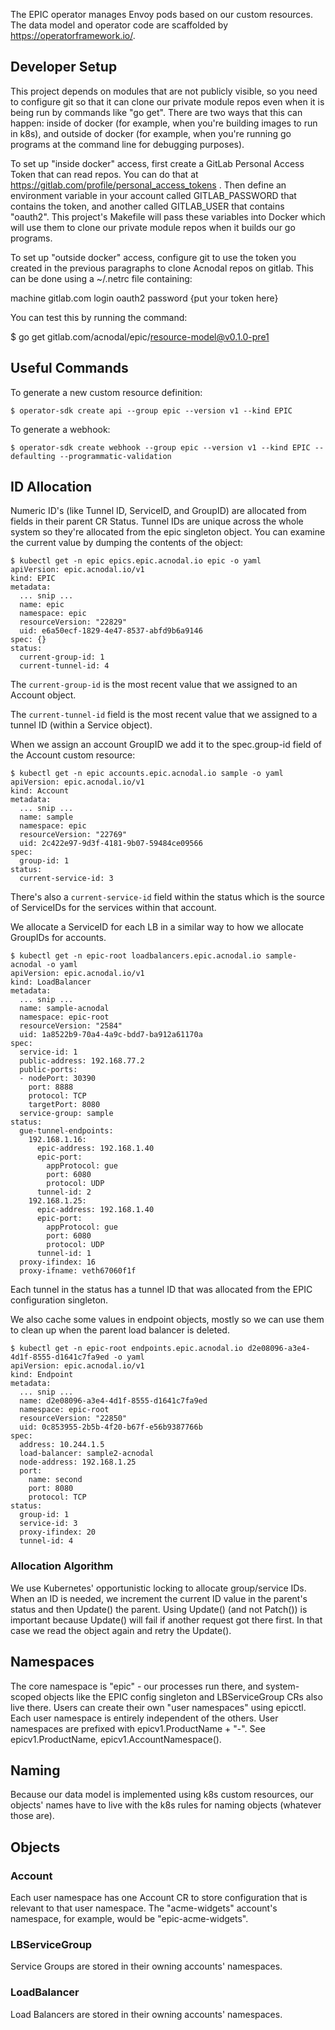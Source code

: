 The EPIC operator manages Envoy pods based on our custom resources. The
data model and operator code are scaffolded by
https://operatorframework.io/.

## Developer Setup

This project depends on modules that are not publicly visible, so you
need to configure git so that it can clone our private module repos
even when it is being run by commands like "go get". There are two
ways that this can happen: inside of docker (for example, when you're
building images to run in k8s), and outside of docker (for example,
when you're running go programs at the command line for debugging
purposes).

To set up "inside docker" access, first create a GitLab Personal
Access Token that can read repos. You can do that at
https://gitlab.com/profile/personal_access_tokens . Then define an
environment variable in your account called GITLAB_PASSWORD that
contains the token, and another called GITLAB_USER that contains
"oauth2". This project's Makefile will pass these variables into
Docker which will use them to clone our private module repos when it
builds our go programs.

To set up "outside docker" access, configure git to use the token you
created in the previous paragraphs to clone Acnodal repos on
gitlab. This can be done using a ~/.netrc file containing:

 machine gitlab.com login oauth2 password {put your token here}

You can test this by running the command:

 $ go get gitlab.com/acnodal/epic/resource-model@v0.1.0-pre1

## Useful Commands

To generate a new custom resource definition:
```
$ operator-sdk create api --group epic --version v1 --kind EPIC
```

To generate a webhook:
```
$ operator-sdk create webhook --group epic --version v1 --kind EPIC --defaulting --programmatic-validation
```

## ID Allocation

Numeric ID's (like Tunnel ID, ServiceID, and GroupID) are allocated
from fields in their parent CR Status. Tunnel IDs are unique across
the whole system so they're allocated from the epic singleton
object. You can examine the current value by dumping the contents of
the object:

```
$ kubectl get -n epic epics.epic.acnodal.io epic -o yaml
apiVersion: epic.acnodal.io/v1
kind: EPIC
metadata:
  ... snip ...
  name: epic
  namespace: epic
  resourceVersion: "22829"
  uid: e6a50ecf-1829-4e47-8537-abfd9b6a9146
spec: {}
status:
  current-group-id: 1
  current-tunnel-id: 4
```

The ```current-group-id``` is the most recent value that we assigned
to an Account object.

The ```current-tunnel-id``` field is the most recent value that we
assigned to a tunnel ID (within a Service object).

When we assign an account GroupID we add it to the spec.group-id
field of the Account custom resource:

```
$ kubectl get -n epic accounts.epic.acnodal.io sample -o yaml
apiVersion: epic.acnodal.io/v1
kind: Account
metadata:
  ... snip ...
  name: sample
  namespace: epic
  resourceVersion: "22769"
  uid: 2c422e97-9d3f-4181-9b07-59484ce09566
spec:
  group-id: 1
status:
  current-service-id: 3
```

There's also a ```current-service-id``` field within the status which
is the source of ServiceIDs for the services within that account.

We allocate a ServiceID for each LB in a similar way to how we
allocate GroupIDs for accounts.

```
$ kubectl get -n epic-root loadbalancers.epic.acnodal.io sample-acnodal -o yaml
apiVersion: epic.acnodal.io/v1
kind: LoadBalancer
metadata:
  ... snip ...
  name: sample-acnodal
  namespace: epic-root
  resourceVersion: "2584"
  uid: 1a8522b9-70a4-4a9c-bdd7-ba912a61170a
spec:
  service-id: 1
  public-address: 192.168.77.2
  public-ports:
  - nodePort: 30390
    port: 8888
    protocol: TCP
    targetPort: 8080
  service-group: sample
status:
  gue-tunnel-endpoints:
    192.168.1.16:
      epic-address: 192.168.1.40
      epic-port:
        appProtocol: gue
        port: 6080
        protocol: UDP
      tunnel-id: 2
    192.168.1.25:
      epic-address: 192.168.1.40
      epic-port:
        appProtocol: gue
        port: 6080
        protocol: UDP
      tunnel-id: 1
  proxy-ifindex: 16
  proxy-ifname: veth67060f1f
```

Each tunnel in the status has a tunnel ID that was allocated from the
EPIC configuration singleton.

We also cache some values in endpoint objects, mostly so we can use
them to clean up when the parent load balancer is deleted.

```
$ kubectl get -n epic-root endpoints.epic.acnodal.io d2e08096-a3e4-4d1f-8555-d1641c7fa9ed -o yaml
apiVersion: epic.acnodal.io/v1
kind: Endpoint
metadata:
  ... snip ...
  name: d2e08096-a3e4-4d1f-8555-d1641c7fa9ed
  namespace: epic-root
  resourceVersion: "22850"
  uid: 0c853955-2b5b-4f20-b67f-e56b9387766b
spec:
  address: 10.244.1.5
  load-balancer: sample2-acnodal
  node-address: 192.168.1.25
  port:
    name: second
    port: 8080
    protocol: TCP
status:
  group-id: 1
  service-id: 3
  proxy-ifindex: 20
  tunnel-id: 4
```

### Allocation Algorithm

We use Kubernetes' opportunistic locking to allocate group/service
IDs. When an ID is needed, we increment the current ID value in the
parent's status and then Update() the parent. Using Update() (and not
Patch()) is important because Update() will fail if another request
got there first. In that case we read the object again and retry the
Update().

## Namespaces
The core namespace is "epic" - our processes run there, and system-scoped objects like the EPIC config singleton and LBServiceGroup CRs also live there.
Users can create their own "user namespaces" using epicctl. Each user namespace is entirely independent of the others. User namespaces are prefixed with epicv1.ProductName + "-". See epicv1.ProductName, epicv1.AccountNamespace().

## Naming
Because our data model is implemented using k8s custom resources, our objects' names have to live with the k8s rules for naming objects (whatever those are).

## Objects

### Account
Each user namespace has one Account CR to store configuration that is relevant to that user namespace.
The "acme-widgets" account's namespace, for example, would be "epic-acme-widgets".

### LBServiceGroup
Service Groups are stored in their owning accounts' namespaces.

### LoadBalancer
Load Balancers are stored in their owning accounts' namespaces.
